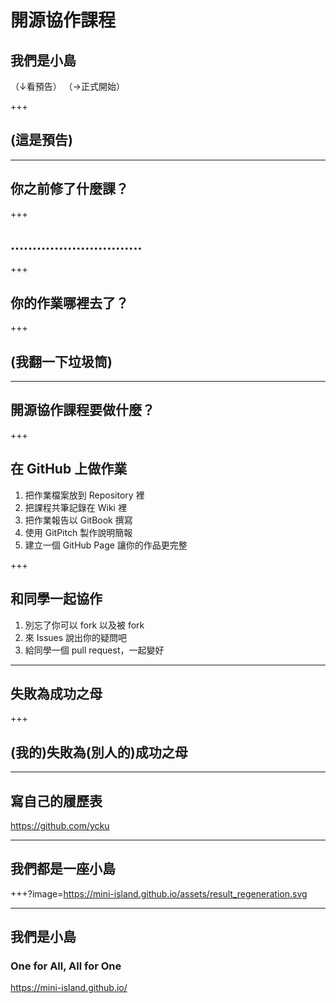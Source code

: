 # 開源協作課程
## 我們是小島
（↓看預告）
（→正式開始）

+++

## (這是預告)
---

## 你之前修了什麼課？

+++

## ..............................

+++

## 你的作業哪裡去了？

+++

## (我翻一下垃圾筒)

---

## 開源協作課程要做什麼？

+++

## 在 GitHub 上做作業
1. 把作業檔案放到 Repository 裡
2. 把課程共筆記錄在 Wiki 裡
3. 把作業報告以 GitBook 撰寫
4. 使用 GitPitch 製作說明簡報
5. 建立一個 GitHub Page 讓你的作品更完整

+++

## 和同學一起協作
1. 別忘了你可以 fork 以及被 fork
2. 來 Issues 說出你的疑問吧
3. 給同學一個 pull request，一起變好

---

## 失敗為成功之母

+++

## (我的)失敗為(別人的)成功之母

---

## 寫自己的履歷表
https://github.com/ycku

---

## 我們都是一座小島

+++?image=https://mini-island.github.io/assets/result_regeneration.svg

---

## 我們是小島
### One for All, All for One
https://mini-island.github.io/

